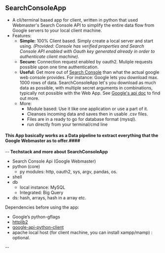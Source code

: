 ## SearchConsoleApp 
- A cli/terminal based app for client, written in python that used Webmaster's Search Console API to simplify the entire data flow from Google servers to your local client machine.
- Features:
	- **Simple:** 100% Client based. Simply create a local server and start using. _(Provided: Console has verified properties and Search Console API enabled with Oauth key generated already in order to authenticate client machine)._
	- **Secure:** Connection request enabled by oauth2. Muliple requests possible upon one time authentication. 
    - **Useful:** Get more out of [Search Console](https://www.google.com/webmasters/tools/home?hl=en) than what the actual google web console provides. For instance: Google lets you download max. 1000 rows of data. SearchConsoleApp let's you download as much data as possible, with multiple secret arguments in combinations, typically not possible with the Web App. See [Google's api doc](https://developers.google.com/webmaster-tools/v3/how-tos/search_analytics) to find out more.
    - More: 
    	- Module based: Use it like one application or use a part of it.
        - Cleanses incoming data and saves then in usable .csv files. 
        - Files are in a ready to go for database format (mysql).
        - run directly from your terminal/cmd line

#### This App basically works as a Data pipeline to extract everything that the Google Webmaster as to offer.####
--
**Techstack and more about SearchConsoleApp**
- Search Console Api (Google Webmaster)
- python (core)
	- py modules: http, oauth2, sys, argv, pandas, os.
- shell
- db
	- local instance: MySQL
    - Integrated: Big Query
- ds: hash, arrays, hash in a array etc.

Dependencies before using the app:
- Google’s python-gflags
- [httplib2](https://github.com/jcgregorio/httplib2)
- [google-api-python-client](https://github.com/google/google-api-python-client)
- apache local host (for client machine, you can install xampp/mamp) : optional.

-- 